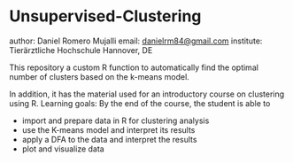 # Unsupervised-Clustering

author: Daniel Romero Mujalli
email: danielrm84@gmail.com
institute: Tierärztliche Hochschule Hannover, DE


This repository a custom R function to automatically find the optimal number of clusters based on the k-means model.

In addition, it has the material used for an introductory course on clustering using R. 
Learning goals:
By the end of the course, the student is able to

- import and prepare data in R for clustering analysis
- use the K-means model and interpret its results
- apply a DFA to the data and interpret the results
- plot and visualize data
